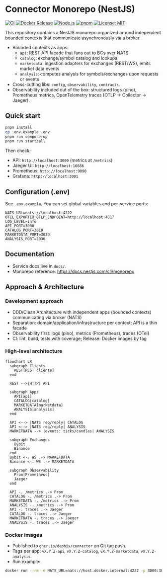 # Connector Monorepo (NestJS)

[![CI](https://github.com/dephix/connector/actions/workflows/ci.yml/badge.svg)](https://github.com/dephix/connector/actions/workflows/ci.yml)
[![Docker Release](https://github.com/dephix/connector/actions/workflows/release.yml/badge.svg)](https://github.com/dephix/connector/actions/workflows/release.yml)
[![Node.js](https://img.shields.io/badge/node-22.x-brightgreen)](https://nodejs.org)
[![pnpm](https://img.shields.io/badge/pnpm-10.x-orange)](https://pnpm.io)
[![License: MIT](https://img.shields.io/badge/License-MIT-yellow.svg)](LICENSE)

This repository contains a NestJS monorepo organized around independent bounded contexts that communicate asynchronously via a broker.

- Bounded contexts as apps:
  - `api`: REST API facade that fans out to BCs over NATS
  - `catalog`: exchange/symbol catalog and lookups
  - `marketdata`: ingestion adapters for exchanges (REST/WS), emits market data events
  - `analysis`: computes analysis for symbols/exchanges upon requests or events
- Cross-cutting libs: `config`, `observability`, `contracts`.
- Observability included out of the box: structured logs (pino), Prometheus metrics, OpenTelemetry traces (OTLP → Collector → Jaeger).

## Quick start

```bash
pnpm install
cp .env.example .env
pnpm run compose:up
pnpm run start:all
```

Then check:

- API: `http://localhost:3000` (metrics at `/metrics`)
- Jaeger UI: `http://localhost:16686`
- Prometheus: `http://localhost:9090`
- Grafana: `http://localhost:3001`

## Configuration (.env)

See `.env.example`. You can set global variables and per-service ports:

```env
NATS_URL=nats://localhost:4222
OTEL_EXPORTER_OTLP_ENDPOINT=http://localhost:4317
LOG_LEVEL=info
API_PORT=3000
CATALOG_PORT=3010
MARKETDATA_PORT=3020
ANALYSIS_PORT=3030
```

## Documentation

- Service docs live in `docs/`.
- Monorepo reference: https://docs.nestjs.com/cli/monorepo
 
## Approach & Architecture

### Development approach
- DDD/Clean Architecture with independent apps (bounded contexts) communicating via broker (NATS)
- Separation: domain/application/infrastructure per context; API is a thin facade
- Observability first: logs (pino), metrics (Prometheus), traces (OTel)
- CI: lint, build, tests with coverage; Release: Docker images by tag

### High-level architecture
```mermaid
flowchart LR
  subgraph Clients
    REST[REST clients]
  end

  REST -->|HTTP| API

  subgraph Apps
    API[api]
    CATALOG[catalog]
    MARKETDATA[marketdata]
    ANALYSIS[analysis]
  end

  API <--> |NATS req/reply| CATALOG
  API <--> |NATS req/reply| ANALYSIS
  MARKETDATA --> |events: ticks/candles| ANALYSIS

  subgraph Exchanges
    Bybit
    Binance
  end
  Bybit <-. WS .-> MARKETDATA
  Binance <-. WS .-> MARKETDATA

  subgraph Observability
    Prom[Prometheus]
    Jaeger
  end

  API -. /metrics .-> Prom
  CATALOG -. /metrics .-> Prom
  MARKETDATA -. /metrics .-> Prom
  ANALYSIS -. /metrics .-> Prom
  API -. traces .-> Jaeger
  CATALOG -. traces .-> Jaeger
  MARKETDATA -. traces .-> Jaeger
  ANALYSIS -. traces .-> Jaeger
```

### Docker images

- Published to `ghcr.io/dephix/connector` on Git tag push.
- Tags per app: `vX.Y.Z-api`, `vX.Y.Z-catalog`, `vX.Y.Z-marketdata`, `vX.Y.Z-analysis`.
- Run example:

```bash
docker run --rm -e NATS_URL=nats://host.docker.internal:4222 -p 3000:3000 ghcr.io/dephix/connector:v0.1.0-api
```
